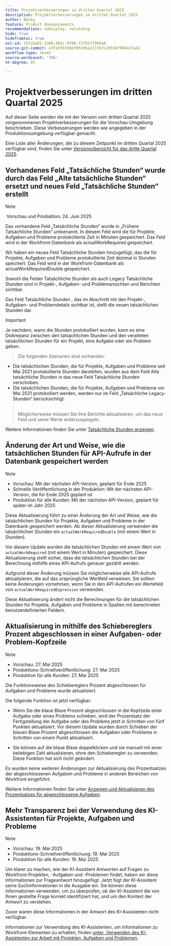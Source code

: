 ```yaml
---
title: Projektverbesserungen im dritten Quartal 2025
description: Projektverbesserungen im dritten Quartal 2025
author: Becky
feature: Product Announcements
recommendations: noDisplay, noCatalog
hide: true
hidefromtoc: true
exl-id: 33fa5a61-5300-402c-9f80-f2701f7999a8
source-git-commit: e3fa5f6fd86f0fe9ba221fb7c20f46f966437a42
workflow-type: tm+mt
source-wordcount: '745'
ht-degree: 0%

---
```


# Projektverbesserungen im dritten Quartal 2025

Auf dieser Seite werden die mit der Version vom dritten Quartal 2025 vorgenommenen Projektverbesserungen für die Vorschau-Umgebung beschrieben. Diese Verbesserungen werden wie angegeben in der Produktionsumgebung verfügbar gemacht.

Eine Liste aller Änderungen, die zu diesem Zeitpunkt im dritten Quartal 2025 verfügbar sind, finden Sie unter [Versionsübersicht für das dritte Quartal 2025](/help/quicksilver/product-announcements/product-releases/25-q3-release-activity/25-q3-release-overview.md).

## Vorhandenes Feld „Tatsächliche Stunden“ wurde durch das Feld „Alte tatsächliche Stunden“ ersetzt und neues Feld „Tatsächliche Stunden“ erstellt

>[!NOTE]
>
> Vorschau und Produktion: 24. Juni 2025 

Das vorhandene Feld „Tatsächliche Stunden“ wurde in „Frühere Tatsächliche Stunden“ umbenannt. In diesem Feld wird die für Projekte, Aufgaben und Probleme protokollierte Zeit in Minuten gespeichert. Das Feld wird in der Workfront-Datenbank als actualWorkRequired gespeichert.

Wir haben ein neues Feld Tatsächliche Stunden hinzugefügt, das die für Projekte, Aufgaben und Probleme protokollierte Zeit dezimal in Stunden speichert. Das Feld wird in der Workfront-Datenbank als actualWorkRequiredDouble gespeichert.

Sowohl die Felder Tatsächliche Stunden als auch Legacy Tatsächliche Stunden sind in Projekt-, Aufgaben- und Problemansichten und Berichten sichtbar.

Das Feld Tatsächliche Stunden , das im Abschnitt mit den Projekt-, Aufgaben- und Problemdetails sichtbar ist, stellt die neuen tatsächlichen Stunden dar.



>[!IMPORTANT]
>
>Je nachdem, wann die Stunden protokolliert wurden, kann es eine Diskrepanz zwischen den tatsächlichen Stunden und den veralteten tatsächlichen Stunden für ein Projekt, eine Aufgabe oder ein Problem geben.<br>
>>Die folgenden Szenarien sind vorhanden:
>
>* Die tatsächlichen Stunden, die für Projekte, Aufgaben und Probleme seit Mai 2021 protokollierte Stunden darstellen, wurden aus dem Feld Alte tatsächliche Stunden in das neue Feld Tatsächliche Stunden verschoben.
>* Die tatsächlichen Stunden, die für Projekte, Aufgaben und Probleme vor Mai 2021 protokolliert werden, werden nur im Feld „Tatsächliche Legacy-Stunden“ berücksichtigt.
>  ><br>Möglicherweise müssen Sie Ihre Berichte aktualisieren, um das neue Feld und seine Werte widerzuspiegeln.


Weitere Informationen finden Sie unter [Tatsächliche Stunden anzeigen](/help/quicksilver/manage-work/tasks/task-information/actual-hours.md).


## Änderung der Art und Weise, wie die tatsächlichen Stunden für API-Aufrufe in der Datenbank gespeichert werden

>[!NOTE]
>
>* Vorschau: Mit der nächsten API-Version, geplant für Ende 2025
>* Schnelle Veröffentlichung in der Produktion: Mit der nächsten API-Version, die für Ende 2025 geplant ist
>* Produktion für alle Kunden: Mit der nächsten API-Version, geplant für später im Jahr 2025

Diese Aktualisierung führt zu einer Änderung der Art und Weise, wie die tatsächlichen Stunden für Projekte, Aufgaben und Probleme in der Datenbank gespeichert werden. Ab dieser Aktualisierung verwenden die tatsächlichen Stunden ein `actualWorkRequiredDouble` (mit einem Wert in Stunden).

Vor diesem Update wurden die tatsächlichen Stunden mit einem Wert von `actualWorkRequired` (mit einem Wert in Minuten) gespeichert. Diese Aktualisierung stellt sicher, dass die tatsächlichen Stunden bei der Berechnung mithilfe eines API-Aufrufs genauer gezählt werden.

Aufgrund dieser Änderung müssen Sie möglicherweise alle API-Aufrufe aktualisieren, die auf das ursprüngliche Wertfeld verweisen. Sie sollten keine Änderungen vornehmen, wenn Sie in den API-Aufrufen ein Wertefeld von `actualWorkRequiredExpression` verwenden.

Diese Aktualisierung ändert nicht die Berechnungen für die tatsächlichen Stunden für Projekte, Aufgaben und Probleme in Spalten mit berechneten benutzerdefinierten Feldern.

## Aktualisierung in mithilfe des Schiebereglers Prozent abgeschlossen in einer Aufgaben- oder Problem-Kopfzeile

>[!NOTE]
>
>* Vorschau: 27. Mai 2025
>* Produktions-Schnellveröffentlichung: 27. Mai 2025
>* Produktion für alle Kunden: 27. Mai 2025

Die Funktionsweise des Schiebereglers Prozent abgeschlossen für Aufgaben und Probleme wurde aktualisiert.

Die folgende Funktion ist jetzt verfügbar:

* Wenn Sie die blaue Blase Prozent abgeschlossen in die Kopfzeile einer Aufgabe oder eines Problems schieben, wird der Prozentsatz der Fertigstellung der Aufgabe oder des Problems jetzt in Schritten von fünf Punkten aktualisiert. Vor diesem Update wurden durch Schieben der blauen Blase Prozent abgeschlossen die Aufgaben oder Probleme in Schritten von einem Punkt aktualisiert.

* Sie können auf die blaue Blase doppelklicken und sie manuell mit einer beliebigen Zahl aktualisieren, ohne den Schieberegler zu verwenden. Diese Funktion hat sich nicht geändert.

Es wurden keine weiteren Änderungen zur Aktualisierung des Prozentsatzes der abgeschlossenen Aufgaben und Probleme in anderen Bereichen von Workfront eingeführt.

Weitere Informationen finden Sie unter [Anzeigen und Aktualisieren des Prozentsatzes für abgeschlossene Aufgaben](/help/quicksilver/manage-work/projects/updating-work-in-a-project/view-update-percent-complete-for-tasks.md).

## Mehr Transparenz bei der Verwendung des KI-Assistenten für Projekte, Aufgaben und Probleme

>[!NOTE]
>
>* Vorschau: 19. Mai 2025
>* Produktions-Schnellveröffentlichung: 19. Mai 2025
>* Produktion für alle Kunden: 19. Mai 2025

Um klarer zu machen, wie der KI-Assistent Antworten auf Fragen zu Workfront-Projekten, -Aufgaben und -Problemen findet, haben wir diese Informationen zur Frageantwort hinzugefügt. Jetzt fügt der KI-Assistent seine Suchinformationen in die Ausgabe ein. Sie können diese Informationen verwenden, um zu überprüfen, ob der KI-Assistent die von Ihnen gestellte Frage korrekt identifiziert hat, und um den Kontext der Antwort zu verstehen.

Zuvor waren diese Informationen in der Antwort des KI-Assistenten nicht verfügbar.

Informationen zur Verwendung des KI-Assistenten, um Informationen zu Workfront-Elementen zu erhalten, finden [ unter „Verwenden des KI-Assistenten zur Arbeit mit Projekten, Aufgaben und Problemen](/help/quicksilver/workfront-basics/ai-assistant/work-with-pti-through-ai-assisant.md).
